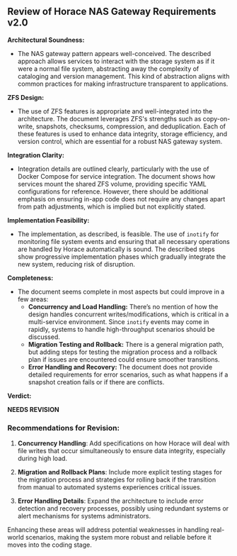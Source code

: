 ## Review of Horace NAS Gateway Requirements v2.0

**Architectural Soundness:**

- The NAS gateway pattern appears well-conceived. The described approach allows services to interact with the storage system as if it were a normal file system, abstracting away the complexity of cataloging and version management. This kind of abstraction aligns with common practices for making infrastructure transparent to applications.

**ZFS Design:**

- The use of ZFS features is appropriate and well-integrated into the architecture. The document leverages ZFS's strengths such as copy-on-write, snapshots, checksums, compression, and deduplication. Each of these features is used to enhance data integrity, storage efficiency, and version control, which are essential for a robust NAS gateway system.

**Integration Clarity:**

- Integration details are outlined clearly, particularly with the use of Docker Compose for service integration. The document shows how services mount the shared ZFS volume, providing specific YAML configurations for reference. However, there should be additional emphasis on ensuring in-app code does not require any changes apart from path adjustments, which is implied but not explicitly stated.

**Implementation Feasibility:**

- The implementation, as described, is feasible. The use of `inotify` for monitoring file system events and ensuring that all necessary operations are handled by Horace automatically is sound. The described steps show progressive implementation phases which gradually integrate the new system, reducing risk of disruption.

**Completeness:**

- The document seems complete in most aspects but could improve in a few areas:
  - **Concurrency and Load Handling:** There’s no mention of how the design handles concurrent writes/modifications, which is critical in a multi-service environment. Since `inotify` events may come in rapidly, systems to handle high-throughput scenarios should be discussed.
  - **Migration Testing and Rollback:** There is a general migration path, but adding steps for testing the migration process and a rollback plan if issues are encountered could ensure smoother transitions.
  - **Error Handling and Recovery:** The document does not provide detailed requirements for error scenarios, such as what happens if a snapshot creation fails or if there are conflicts.

**Verdict:**

**NEEDS REVISION**

### Recommendations for Revision:

1. **Concurrency Handling**: Add specifications on how Horace will deal with file writes that occur simultaneously to ensure data integrity, especially during high load.

2. **Migration and Rollback Plans**: Include more explicit testing stages for the migration process and strategies for rolling back if the transition from manual to automated systems experiences critical issues.

3. **Error Handling Details**: Expand the architecture to include error detection and recovery processes, possibly using redundant systems or alert mechanisms for systems administrators.

Enhancing these areas will address potential weaknesses in handling real-world scenarios, making the system more robust and reliable before it moves into the coding stage.